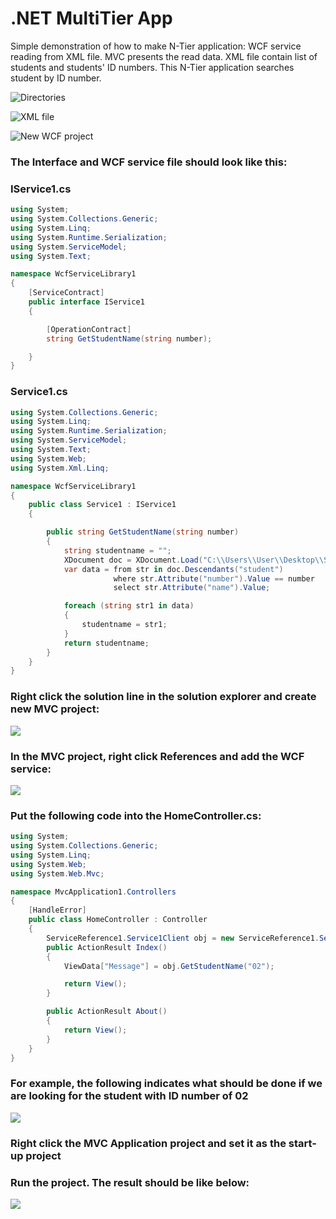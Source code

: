 # .NET MultiTier App

Simple demonstration of how to make N-Tier application: WCF service reading from XML file. 
MVC presents the read data. XML file contain list of students and students' ID numbers. 
This N-Tier application searches student by ID number.

![Directories](https://github.com/Ruslan-Aliyev/DotNET-MultiTier-App/raw/master/Illustrations/directories.PNG)

![XML file](https://github.com/Ruslan-Aliyev/DotNET-MultiTier-App/raw/master/Illustrations/xml.PNG)

![New WCF project](https://github.com/Ruslan-Aliyev/DotNET-MultiTier-App/raw/master/Illustrations/createService.PNG)

### The Interface and WCF service file should look like this:

### IService1.cs

```cs
using System;
using System.Collections.Generic;
using System.Linq;
using System.Runtime.Serialization;
using System.ServiceModel;
using System.Text;

namespace WcfServiceLibrary1
{
	[ServiceContract]
	public interface IService1
	{

		[OperationContract]
		string GetStudentName(string number);  

	}
}
```

### Service1.cs

```cs
using System.Collections.Generic;
using System.Linq;
using System.Runtime.Serialization;
using System.ServiceModel;
using System.Text;
using System.Web;
using System.Xml.Linq;

namespace WcfServiceLibrary1
{
	public class Service1 : IService1
	{

		public string GetStudentName(string number)
		{
			string studentname = "";
			XDocument doc = XDocument.Load("C:\\Users\\User\\Desktop\\StudentDB.xml");
			var data = from str in doc.Descendants("student")
					   where str.Attribute("number").Value == number
					   select str.Attribute("name").Value;

			foreach (string str1 in data)
			{
				studentname = str1;
			}
			return studentname;
		}
	}
}
```

### Right click the solution line in the solution explorer and create new MVC project:

![](https://github.com/Ruslan-Aliyev/DotNET-MultiTier-App/raw/master/Illustrations/createApp.PNG)

### In the MVC project, right click References and add the WCF service:

![](https://github.com/Ruslan-Aliyev/DotNET-MultiTier-App/raw/master/Illustrations/Linking.PNG)

### Put the following code into the HomeController.cs:

```cs
using System;
using System.Collections.Generic;
using System.Linq;
using System.Web;
using System.Web.Mvc;

namespace MvcApplication1.Controllers
{
	[HandleError]
	public class HomeController : Controller
	{
		ServiceReference1.Service1Client obj = new ServiceReference1.Service1Client();
		public ActionResult Index()
		{
			ViewData["Message"] = obj.GetStudentName("02");

			return View();
		}

		public ActionResult About()
		{
			return View();
		}
	}
}
```				

### For example, the following indicates what should be done if we are looking for the student with ID number of 02

![](https://github.com/Ruslan-Aliyev/DotNET-MultiTier-App/raw/master/Illustrations/example.PNG)

### Right click the MVC Application project and set it as the start-up project

### Run the project. The result should be like below:

![](https://github.com/Ruslan-Aliyev/DotNET-MultiTier-App/raw/master/Illustrations/result.PNG)
